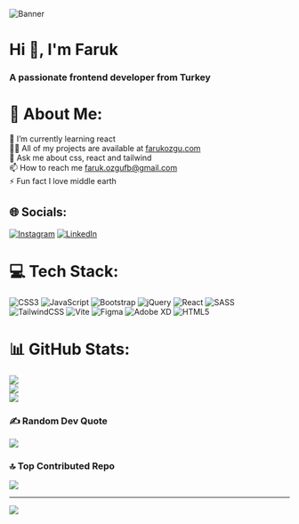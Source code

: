 ![Banner](https://github.com/farukozgu/assets/blob/main/e7a0628b192b44f66afc01d46ba17dd2.jpg?raw=true)

<h1>Hi 👋, I'm Faruk</h1>
<h3>A passionate frontend developer from Turkey</h3>

# 💫 About Me:
🌱 I’m currently learning react<br>👨‍💻 All of my projects are available at [farukozgu.com](https://www.farukozgu.com/)<br>💬 Ask me about css, react and tailwind<br>📫 How to reach me faruk.ozgufb@gmail.com<br>⚡ Fun fact I love middle earth

## 🌐 Socials:
[![Instagram](https://img.shields.io/badge/Instagram-%23E4405F.svg?logo=Instagram&logoColor=white)](https://instagram.com/faruk.ozgu) [![LinkedIn](https://img.shields.io/badge/LinkedIn-%230077B5.svg?logo=linkedin&logoColor=white)](https://linkedin.com/in/farukozgu) 

# 💻 Tech Stack:
![CSS3](https://img.shields.io/badge/css3-%231572B6.svg?style=for-the-badge&logo=css3&logoColor=white) ![JavaScript](https://img.shields.io/badge/javascript-%23323330.svg?style=for-the-badge&logo=javascript&logoColor=%23F7DF1E) ![Bootstrap](https://img.shields.io/badge/bootstrap-%238511FA.svg?style=for-the-badge&logo=bootstrap&logoColor=white) ![jQuery](https://img.shields.io/badge/jquery-%230769AD.svg?style=for-the-badge&logo=jquery&logoColor=white) ![React](https://img.shields.io/badge/react-%2320232a.svg?style=for-the-badge&logo=react&logoColor=%2361DAFB) ![SASS](https://img.shields.io/badge/SASS-hotpink.svg?style=for-the-badge&logo=SASS&logoColor=white) ![TailwindCSS](https://img.shields.io/badge/tailwindcss-%2338B2AC.svg?style=for-the-badge&logo=tailwind-css&logoColor=white) ![Vite](https://img.shields.io/badge/vite-%23646CFF.svg?style=for-the-badge&logo=vite&logoColor=white) ![Figma](https://img.shields.io/badge/figma-%23F24E1E.svg?style=for-the-badge&logo=figma&logoColor=white) ![Adobe XD](https://img.shields.io/badge/Adobe%20XD-470137?style=for-the-badge&logo=Adobe%20XD&logoColor=#FF61F6) ![HTML5](https://img.shields.io/badge/html5-%23E34F26.svg?style=for-the-badge&logo=html5&logoColor=white)
# 📊 GitHub Stats:
![](https://github-readme-stats.vercel.app/api?username=farukozgu&theme=react&hide_border=false&include_all_commits=false&count_private=false)<br/>
![](https://github-readme-streak-stats.herokuapp.com/?user=farukozgu&theme=react&hide_border=false)<br/>
![](https://github-readme-stats.vercel.app/api/top-langs/?username=farukozgu&theme=react&hide_border=false&include_all_commits=false&count_private=false&layout=compact)

### ✍️ Random Dev Quote
![](https://quotes-github-readme.vercel.app/api?type=horizontal&theme=dark)

### 🔝 Top Contributed Repo
![](https://github-contributor-stats.vercel.app/api?username=farukozgu&limit=5&theme=dark&combine_all_yearly_contributions=true)

---
[![](https://visitcount.itsvg.in/api?id=farukozgu&icon=0&color=0)](https://visitcount.itsvg.in)

<!-- Proudly created with GPRM ( https://gprm.itsvg.in ) -->
